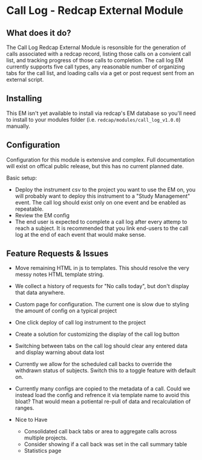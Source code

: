 # Call Log - Redcap External Module

## What does it do?

The Call Log Redcap External Module is resonsible for the generation of calls associated with a redcap record, listing those calls on a convient call list, and tracking progress of those calls to completion. The call log EM currently supports five call types, any reasonable number of organizing tabs for the call list, and loading calls via a get or post request sent from an external script.

## Installing

This EM isn't yet available to install via redcap's EM database so you'll need to install to your modules folder (i.e. `redcap/modules/call_log_v1.0.0`) manually.

## Configuration

Configuration for this module is extensive and complex. Full documentation will exist on offical public release, but this has no current planned date.

Basic setup:

* Deploy the instrument csv to the project you want to use the EM on, you will probably want to deploy this instrument to a "Study Management" event. The call log should exist only on one event and be enabled as repeatable.
* Review the EM config
* The end user is expected to complete a call log after every attemp to reach a subject. It is recommended that you link end-users to the call log at the end of each event that would make sense.

## Feature Requests & Issues

* Move remaining HTML in js to templates. This should resolve the very messy notes HTML template string.
* We collect a history of requests for "No calls today", but don't display that data anywhere.
* Custom page for configuration. The current one is slow due to styling the amount of config on a typical project
* One click deploy of call log instrument to the project
* Create a solution for customizing the display of the call log button
* Switching between tabs on the call log should clear any entered data and display warning about data lost
* Currently we allow for the scheduled call backs to override the withdrawn status of subjects. Switch this to a toggle feature with default on.
* Currently many configs are copied to the metadata of a call. Could we instead load the config and refrence it via template name to avoid this bloat? That would mean a potiental re-pull of data and recalculation of ranges.

* Nice to Have
  * Consolidated call back tabs or area to aggregate calls across multiple projects.
  * Consider showing if a call back was set in the call summary table
  * Statistics page
